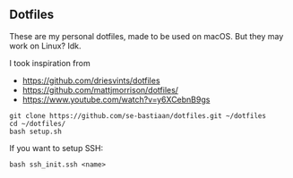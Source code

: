 ## Dotfiles

These are my personal dotfiles, made to be used on macOS. But they may work on Linux? Idk.

I took inspiration from 
 - https://github.com/driesvints/dotfiles
 - https://github.com/mattjmorrison/dotfiles/
 - https://www.youtube.com/watch?v=y6XCebnB9gs

```
git clone https://github.com/se-bastiaan/dotfiles.git ~/dotfiles
cd ~/dotfiles/
bash setup.sh
```

If you want to setup SSH:

```
bash ssh_init.ssh <name>
```